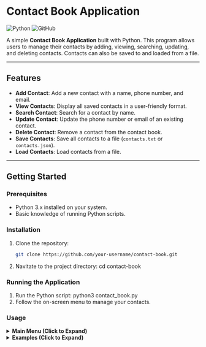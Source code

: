 # Contact Book Application

![Python](https://img.shields.io/badge/Python-3.x-blue) ![GitHub](https://img.shields.io/github/license/qtmgh/basic-contact-book)

A simple **Contact Book Application** built with Python. This program allows users to manage their contacts by adding, viewing, searching, updating, and deleting contacts. Contacts can also be saved to and loaded from a file.

---

## **Features**
- **Add Contact**: Add a new contact with a name, phone number, and email.
- **View Contacts**: Display all saved contacts in a user-friendly format.
- **Search Contact**: Search for a contact by name.
- **Update Contact**: Update the phone number or email of an existing contact.
- **Delete Contact**: Remove a contact from the contact book.
- **Save Contacts**: Save all contacts to a file (`contacts.txt` or `contacts.json`).
- **Load Contacts**: Load contacts from a file.

---

## **Getting Started**

### **Prerequisites**
- Python 3.x installed on your system.
- Basic knowledge of running Python scripts.

### **Installation**
1. Clone the repository:
   ```bash
   git clone https://github.com/your-username/contact-book.git
2. Navitate to the project directory: 
    cd contact-book

### **Running the Application**
1. Run the Python script: 
    python3 contact_book.py
2. Follow the on-screen menu to manage your contacts. 

### **Usage**

<details> <summary><strong>Main Menu (Click to Expand)</strong></summary>

=== Contact Book ===
1. Add Contact
2. View Contacts
3. Search Contact
4. Save Contacts
5. Load Contacts
6. Delete Contact
7. Update Contact
8. Exit
</details>

<details> <summary><strong>Examples (Click to Expand)</strong></summary>

1. **Add a contact:**

    Enter name: Alice
    Enter phone (10 digits): 1234567890
    Enter email: alice@example.com
    Contact added!

2. **View Contacts:**
    
    Contacts:
    1. Name: Alice 
    Phone: 1234567890 
    Email: alice@example.com

3. **Search for a Contact:**
   
    Enter name to search: Alice
    Name: Alice 
    Phone: 1234567890
    Email: alice@example.com
    
4. **Update a Contact:**
    
    Enter the name of the contact to update: Alice
    Current details: 
    Phone: 1234567890
    Email: alice@example.com
    Enter new phone (10 digits): 0987654321
    Enter new email: alice.new@example.com
    Contact updated.

5. **Delete a Contact:**
    
    Enter the name of the contact to delete: Alice
    Contact 'Alice' deleted.
</details>